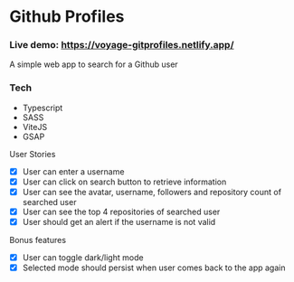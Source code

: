 # Github Profiles

### Live demo: https://voyage-gitprofiles.netlify.app/

A simple web app to search for a Github user


### Tech
  - Typescript
  - SASS
  - ViteJS
  - GSAP

User Stories

-   [x] User can enter a username
-   [x] User can click on search button to retrieve information
-   [x] User can see the avatar, username, followers and repository count of searched user
-   [x] User can see the top 4 repositories of searched user
-   [x] User should get an alert if the username is not valid

Bonus features

-  [x] User can toggle dark/light mode
-  [x] Selected mode should persist when user comes back to the app again
